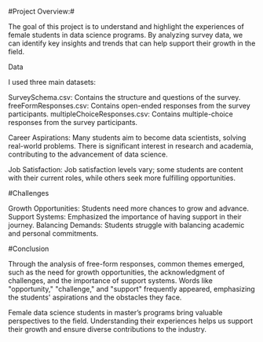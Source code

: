 #Project Overview:#

The goal of this project is to understand and highlight the experiences of female students in data science programs. By analyzing survey data, we can identify key insights and trends that can help support their growth in the field.

Data

I used three main datasets:

SurveySchema.csv: Contains the structure and questions of the survey.
freeFormResponses.csv: Contains open-ended responses from the survey participants.
multipleChoiceResponses.csv: Contains multiple-choice responses from the survey participants.



Career Aspirations:
Many students aim to become data scientists, solving real-world problems.
There is significant interest in research and academia, contributing to the advancement of data science.

Job Satisfaction:
Job satisfaction levels vary; some students are content with their current roles, while others seek more fulfilling opportunities.

#Challenges

Growth Opportunities: Students need more chances to grow and advance.
Support Systems: Emphasized the importance of having support in their journey.
Balancing Demands: Students struggle with balancing academic and personal commitments.

#Conclusion

Through the analysis of free-form responses, common themes emerged, such as the need for growth opportunities, the acknowledgment of challenges, and the importance of support systems. Words like "opportunity," "challenge," and "support" frequently appeared, emphasizing the students' aspirations and the obstacles they face.

Female data science students in master’s programs bring valuable perspectives to the field. Understanding their experiences helps us support their growth and ensure diverse contributions to the industry.


